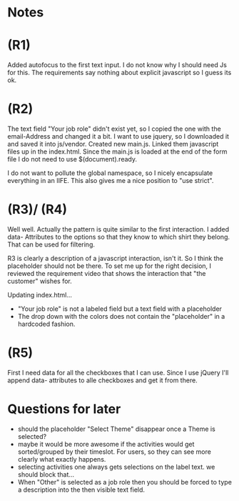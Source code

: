 # Notes


# (R1)
Added autofocus to the first text input. 
I do not know why I should need Js for this. The requirements say nothing about explicit javascript so I guess its ok. 

# (R2)
The text field "Your job role" didn't exist yet, so I copied the one with the email-Address and 
changed it a bit. 
I want to use jquery, so I downloaded it and saved it into js/vendor. 
Created new main.js.
Linked them javascript files up in the index.html.
Since the main.js is loaded at the end of the form file I do not need to use $(document).ready.

I do not want to pollute the global namespace, so I nicely encapsulate everything in an IIFE. 
This also gives me a nice position to "use strict".

# (R3)/ (R4)
Well well. Actually the pattern is quite similar to the first interaction.
I added data- Attributes to the options so that they know to which shirt they belong.
That can be used for filtering. 

R3 is clearly a description of a javascript interaction, isn't it. So I think the placeholder should not be 
there. To set me up for the right decision, I reviewed the requirement video that shows the interaction that
"the customer" wishes for. 

Updating index.html...
  - "Your job role" is not a labeled field but a text field with a placeholder
  - The drop down with the colors does not contain the "placeholder" in a hardcoded fashion.

# (R5)
First I need data for all the checkboxes that I can use. Since I use 
jQuery I'll append data- attributes to alle checkboxes and get it from there. 




# Questions for later
  - should the placeholder "Select Theme" disappear once a Theme is selected?
  - maybe it would be more awesome if the activities would get sorted/grouped by their timeslot. For users, so they can see more clearly what exactly happens.
  - selecting activities one always gets selections on the label text. we should block that...
  - When "Other" is selected as a job role then you should be forced to type a description into the then visible text field. 